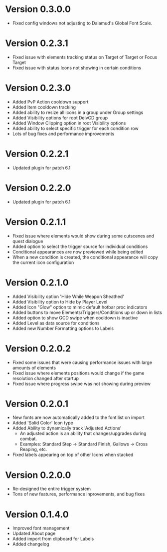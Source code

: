 # Version 0.3.0.0
- Fixed config windows not adjusting to Dalamud's Global Font Scale.

# Version 0.2.3.1
- Fixed issue with elements tracking status on Target of Target or Focus Target
- Fixed issue with status Icons not showing in certain conditions

# Version 0.2.3.0
- Added PvP Action cooldown support
- Added Item cooldown tracking
- Added ability to resize all icons in a group under Group settings
- Added Visibility options for root DelvCD group
- Added Window Clipping option in root Visibility options
- Added ability to select specific trigger for each condition row
- Lots of bug fixes and performance improvements

# Version 0.2.2.1
- Updated plugin for patch 6.1

# Version 0.2.2.0
- Updated plugin for patch 6.1

# Version 0.2.1.1
- Fixed issue where elements would show during some cutscenes and quest dialogue
- Added option to select the trigger source for individual conditions
- Conditional appearances are now previewed while being edited
- When a new condition is created, the conditional appearance will copy the current icon configuration

# Version 0.2.1.0
- Added Visibility option 'Hide While Weapon Sheathed'
- Added Visibility option to Hide by Player Level
- Added Icon "Glow" option to mimic default hotbar proc indicators
- Added buttons to move Elements/Triggers/Conditions up or down in lists
- Added option to show GCD swipe when cooldown is inactive
- Added Level as data source for conditions
- Added new Number Formatting options to Labels

# Version 0.2.0.2
- Fixed some issues that were causing performance issues with large amounts of elements
- Fixed issue where elements positions would change if the game resolution changed after startup
- Fixed issue where progress swipe was not showing during preview

# Version 0.2.0.1
- New fonts are now automatically added to the font list on import
- Added 'Solid Color' Icon type
- Added Ability to dynamically track 'Adjusted Actions'
    - An adjusted action is an ability that changes/upgrades during combat.
    - Examples: Standard Step -> Standard Finish, Gallows -> Cross Reaping, etc.
- Fixed labels appearing on top of other Icons when stacked

# Version 0.2.0.0
- Re-designed the entire trigger system
- Tons of new features, performance inprovements, and bug fixes

# Version 0.1.4.0
- Improved font management
- Updated About page
- Added import from clipboard for Labels
- Added changelog